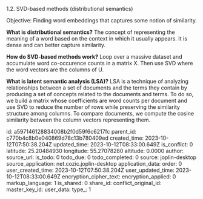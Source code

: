 1.2. SVD-based methods (distributional semantics)

Objective: Finding word embeddings that captures some notion of similarity.

**What is distributional semantics?**
The concept of representing the meaning of a word based on the context in which it usually appears. It is dense and can better capture similarity.

**How do SVD-based methods work?**
Loop over a massive dataset and accumulate word co-occurence counts in a matrix X. Then use SVD where the word vectors are the columns of U.

**What is latent semantic analysis (LSA)?**
LSA is a technique of analyzing relationships between a set of documents and the terms they contain by producing a set of concepts related to the documents and terms. To do so, we build a matrix whose coefficients are word counts per document and use SVD to reduce the number of rows while preserving the similarity structure among columns. To compare documents, we compute the cosine similarity between the column vectors representing them.

id: a597146128834008b2f0d59f6c6217fc
parent_id: c770b4c8b0e040869d78c13b780409ed
created_time: 2023-10-12T07:50:38.204Z
updated_time: 2023-10-12T08:33:00.649Z
is_conflict: 0
latitude: 25.20484930
longitude: 55.27078280
altitude: 0.0000
author: 
source_url: 
is_todo: 0
todo_due: 0
todo_completed: 0
source: joplin-desktop
source_application: net.cozic.joplin-desktop
application_data: 
order: 0
user_created_time: 2023-10-12T07:50:38.204Z
user_updated_time: 2023-10-12T08:33:00.649Z
encryption_cipher_text: 
encryption_applied: 0
markup_language: 1
is_shared: 0
share_id: 
conflict_original_id: 
master_key_id: 
user_data: 
type_: 1